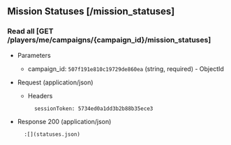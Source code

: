 ## Mission Statuses [/mission_statuses]

### Read all [GET /players/me/campaigns/{campaign_id}/mission_statuses]

+ Parameters
    + campaign_id: `507f191e810c19729de860ea` (string, required) - ObjectId

+ Request (application/json)

    + Headers

            sessionToken: 5734ed0a1dd3b2b88b35ece3

+ Response 200 (application/json)

        :[](statuses.json)
